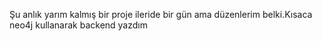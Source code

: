 Şu anlık yarım kalmış bir proje ileride bir gün ama düzenlerim belki.Kısaca neo4j kullanarak backend yazdım
